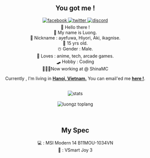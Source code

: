 
<div align="center">
<h2>You got me !</h2>
<a href="https://facebook.com/luongluvlamy" target="_blank">
<img src=https://img.shields.io/badge/facebook-%2300acee.svg?color=405DE6&style=for-the-badge&logo=facebook&logoColor=whitee alt=facebook style="margin-bottom: 5px;" />
</a>
<a href="https://twitter.com/ayefuwa" target="_blank">
<img src=https://img.shields.io/badge/twitter-%2300acee.svg?color=1DA1F2&style=for-the-badge&logo=twitter&logoColor=white alt=twitter style="margin-bottom: 5px;" />
</a>
<a href="https://lookup.guru/673447795843399690" target="_blank">
<img src=https://img.shields.io/badge/discord-%2300acee.svg?color=405DE6&style=for-the-badge&logo=discord&logoColor=white alt=discord style="margin-bottom: 5px;" />
</a>
<div align="center">
👋 Hello there !
<div align="center">
👦 My name is Luong.
<div align="center">
🙈 Nickname : ayefuwa, Hiyori, Aki, ikagnise.
<div align="center">
🎂 15 yrs old.
<div align="center">
☃️ Gender : Male.
<div align="center">
  💓 Loves : anime, tech, arcade games.
  <div align="center">
  🛹 Hobby : Coding
  <div align="center">
  👨🏻‍💻Now working at @ ShinaMC  
<br />

 Currently , I'm living in **[Hanoi, Vietnam.](https://en.wikipedia.org/wiki/Hanoi)**
You can email'ed me <a href="mailto:trandinhluong2411@gmail.com"><b>here !</b></a>.
<br />
<br />

<img align="center" src="https://github-readme-stats.vercel.app/api?username=luongz&include_all_commits=true&count_private=true&show_icons=true&line_height=30&title_color=CDB4DB&icon_color=CDB4DB&text_color=D3D3D3&bg_color=0A0A0A" alt="stats">
<br />
<br />
<img src="https://github-readme-stats.vercel.app/api/top-langs/?username=luongz&layout=compact&theme=dark&bg_color=0A0A0A" alt="luongz toplang"/>
<br />
<br />
<br />
<div align="center">
<h2>My Spec</h2>
💻 : MSI Modern 14 B11MOU-1034VN
<div align="center">
📱 : VSmart Joy 3
